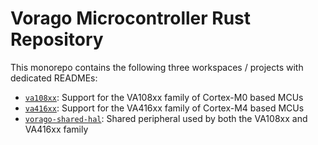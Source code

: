 Vorago Microcontroller Rust Repository
=========

This monorepo contains the following three workspaces / projects with dedicated READMEs:

- [`va108xx`](https://github.com/us-irs/vorago-rs/tree/main/va108xx): Support for the VA108xx family of Cortex-M0 based MCUs
- [`va416xx`](https://github.com/us-irs/vorago-rs/tree/main/va416xx): Support for the VA416xx family of Cortex-M4 based MCUs
- [`vorago-shared-hal`](https://github.com/us-irs/vorago-rs/tree/main/vorago-shared-hal): Shared peripheral used by both the VA108xx and VA416xx family
